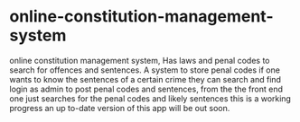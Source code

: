 # online-constitution-management-system
online constitution management system, Has laws and penal codes to search for offences and sentences. A system to store penal codes if one wants to know the sentences of a certain crime they can search and find login as admin to post penal codes and sentences, from the the front end one just searches for the penal codes and likely sentences this is a working progress an up to-date version of this app will be out soon.
